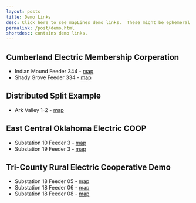 ```yaml
---
layout: posts
title: Demo Links
desc: Click here to see mapLines demo links.  These might be ephemeral and change often.
permalink: /post/demo.html
shortdesc: contains demo links.
---
```


Cumberland Electric Membership Corperation
------------------------------------------
* Indian Mound Feeder 344 - [map](/coop/cemc/sim_f344.html)
* Shady Grove Feeder 334 - [map](/coop/cemc/ssg_f334.html)

Distributed Split Example
-------------------------
* Ark Valley 1-2 - [map](/coop/demo/demo_split_s1_f2.html)

East Central Oklahoma Electric COOP
-----------------------------------
* Substation 10 Feeder 3 - [map](/coop/demo/ecoec_s10_f3.html)     
* Substation 19 Feeder 3 - [map](/coop/demo/ecoec_s19_f3.html)

Tri-County Rural Electric Cooperative Demo
-------------------------
* Substation 18 Feeder 05 - [map](/coop/demo/trico_s18_f05.html)
* Substation 18 Feeder 06 - [map](/coop/demo/trico_s18_f06.html)
* Substation 18 Feeder 08 - [map](/coop/demo/trico_s18_f08.html)


